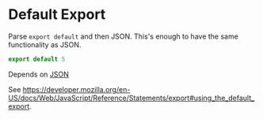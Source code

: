 # Default Export

Parse `export default` and then JSON. This's enough to have the same functionality as JSON.

```js
export default 5
```

Depends on [JSON](./111-json.md)

See https://developer.mozilla.org/en-US/docs/Web/JavaScript/Reference/Statements/export#using_the_default_export.
